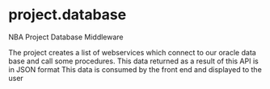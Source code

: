 # project.database
NBA Project Database Middleware

The project creates a list of webservices which connect to our oracle data base and call some procedures. 
This data returned as a result of this API is in JSON format
This data is consumed by the front end and displayed to the user
